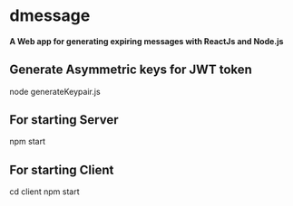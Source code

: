 # dmessage
#### A Web app for generating expiring messages with ReactJs and Node.js

## Generate Asymmetric keys for JWT token
 node generateKeypair.js
 
## For starting Server
  npm start
  
## For starting Client
  cd client
  npm start
